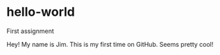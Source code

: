 # hello-world
First assignment

Hey! My name is Jim.  This is my first time on GitHub.  Seems pretty cool!
